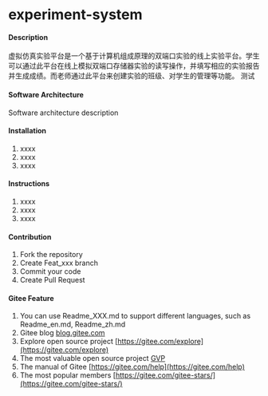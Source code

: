 # experiment-system

#### Description
虚拟仿真实验平台是⼀个基于计算机组成原理的双端⼝实验的线上实验平台。学⽣可以通过此平台在线上模拟双端⼝存储器实验的读写操作，并填写相应的实验报告并⽣成成绩。⽽⽼师通过此平台来创建实验的班级、对学⽣的管理等功能。
测试
#### Software Architecture
Software architecture description

#### Installation

1.  xxxx
2.  xxxx
3.  xxxx

#### Instructions

1.  xxxx
2.  xxxx
3.  xxxx

#### Contribution

1.  Fork the repository
2.  Create Feat_xxx branch
3.  Commit your code
4.  Create Pull Request


#### Gitee Feature

1.  You can use Readme\_XXX.md to support different languages, such as Readme\_en.md, Readme\_zh.md
2.  Gitee blog [blog.gitee.com](https://blog.gitee.com)
3.  Explore open source project [https://gitee.com/explore](https://gitee.com/explore)
4.  The most valuable open source project [GVP](https://gitee.com/gvp)
5.  The manual of Gitee [https://gitee.com/help](https://gitee.com/help)
6.  The most popular members  [https://gitee.com/gitee-stars/](https://gitee.com/gitee-stars/)
